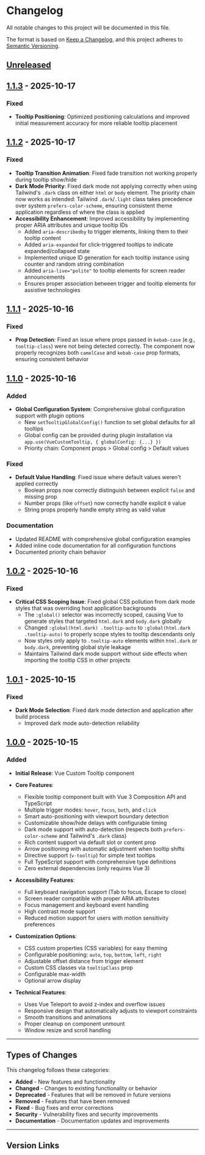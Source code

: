 # Changelog

All notable changes to this project will be documented in this file.

The format is based on [Keep a Changelog](https://keepachangelog.com/en/1.0.0/),
and this project adheres to [Semantic Versioning](https://semver.org/spec/v2.0.0.html).

## [Unreleased]

## [1.1.3] - 2025-10-17

### Fixed
- **Tooltip Positioning**: Optimized positioning calculations and improved initial measurement accuracy for more reliable tooltip placement

## [1.1.2] - 2025-10-17

### Fixed
- **Tooltip Transition Animation**: Fixed fade transition not working properly during tooltip show/hide
- **Dark Mode Priority**: Fixed dark mode not applying correctly when using Tailwind's `.dark` class on either `html` or `body` element. The priority chain now works as intended: Tailwind `.dark`/`.light` class takes precedence over system `prefers-color-scheme`, ensuring consistent theme application regardless of where the class is applied
- **Accessibility Enhancement**: Improved accessibility by implementing proper ARIA attributes and unique tooltip IDs
  - Added `aria-describedby` to trigger elements, linking them to their tooltip content
  - Added `aria-expanded` for click-triggered tooltips to indicate expanded/collapsed state
  - Implemented unique ID generation for each tooltip instance using counter and random string combination
  - Added `aria-live="polite"` to tooltip elements for screen reader announcements
  - Ensures proper association between trigger and tooltip elements for assistive technologies

## [1.1.1] - 2025-10-16

### Fixed
- **Prop Detection**: Fixed an issue where props passed in `kebab-case` (e.g., `tooltip-class`) were not being detected correctly. The component now properly recognizes both `camelCase` and `kebab-case` prop formats, ensuring consistent behavior

## [1.1.0] - 2025-10-16

### Added
- **Global Configuration System**: Comprehensive global configuration support with plugin options
  - New `setTooltipGlobalConfig()` function to set global defaults for all tooltips
  - Global config can be provided during plugin installation via `app.use(VueCustomTooltip, { globalConfig: {...} })`
  - Priority chain: Component props > Global config > Default values

### Fixed
- **Default Value Handling**: Fixed issue where default values weren't applied correctly
  - Boolean props now correctly distinguish between explicit `false` and missing prop
  - Number props (like `offset`) now correctly handle explicit `0` value
  - String props properly handle empty string as valid value

### Documentation
- Updated README with comprehensive global configuration examples
- Added inline code documentation for all configuration functions
- Documented priority chain behavior

## [1.0.2] - 2025-10-16

### Fixed
- **Critical CSS Scoping Issue**: Fixed global CSS pollution from dark mode styles that was overriding host application backgrounds
  - The `:global()` selector was incorrectly scoped, causing Vue to generate styles that targeted `html.dark` and `body.dark` globally
  - Changed `:global(html.dark) .tooltip-auto` to `:global(html.dark .tooltip-auto)` to properly scope styles to tooltip descendants only
  - Now styles only apply to `.tooltip-auto` elements within `html.dark` or `body.dark`, preventing global style leakage
  - Maintains Tailwind dark mode support without side effects when importing the tooltip CSS in other projects

## [1.0.1] - 2025-10-15

### Fixed
- **Dark Mode Selection**: Fixed dark mode detection and application after build process
  - Improved dark mode auto-detection reliability

## [1.0.0] - 2025-10-15

### Added
- **Initial Release**: Vue Custom Tooltip component
- **Core Features**:
  - Flexible tooltip component built with Vue 3 Composition API and TypeScript
  - Multiple trigger modes: `hover`, `focus`, `both`, and `click`
  - Smart auto-positioning with viewport boundary detection
  - Customizable show/hide delays with configurable timing
  - Dark mode support with auto-detection (respects both `prefers-color-scheme` and Tailwind's `.dark` class)
  - Rich content support via default slot or content prop
  - Arrow positioning with automatic adjustment when tooltip shifts
  - Directive support (`v-tooltip`) for simple text tooltips
  - Full TypeScript support with comprehensive type definitions
  - Zero external dependencies (only requires Vue 3)
  
- **Accessibility Features**:
  - Full keyboard navigation support (Tab to focus, Escape to close)
  - Screen reader compatible with proper ARIA attributes
  - Focus management and keyboard event handling
  - High contrast mode support
  - Reduced motion support for users with motion sensitivity preferences
  
- **Customization Options**:
  - CSS custom properties (CSS variables) for easy theming
  - Configurable positioning: `auto`, `top`, `bottom`, `left`, `right`
  - Adjustable offset distance from trigger element
  - Custom CSS classes via `tooltipClass` prop
  - Configurable max-width
  - Optional arrow display
  
- **Technical Features**:
  - Uses Vue Teleport to avoid z-index and overflow issues
  - Responsive design that automatically adjusts to viewport constraints
  - Smooth transitions and animations
  - Proper cleanup on component unmount
  - Window resize and scroll handling

---

## Types of Changes

This changelog follows these categories:
- **Added** - New features and functionality
- **Changed** - Changes to existing functionality or behavior
- **Deprecated** - Features that will be removed in future versions
- **Removed** - Features that have been removed
- **Fixed** - Bug fixes and error corrections
- **Security** - Vulnerability fixes and security improvements
- **Documentation** - Documentation updates and improvements

---

## Version Links

[Unreleased]: https://github.com/borsTiHD/vue-custom-tooltip/compare/v1.1.3...HEAD
[1.1.3]: https://github.com/borsTiHD/vue-custom-tooltip/compare/v1.1.2...v1.1.3
[1.1.2]: https://github.com/borsTiHD/vue-custom-tooltip/compare/v1.1.1...v1.1.2
[1.1.1]: https://github.com/borsTiHD/vue-custom-tooltip/compare/v1.1.0...v1.1.1
[1.1.0]: https://github.com/borsTiHD/vue-custom-tooltip/compare/v1.0.2...v1.1.0
[1.0.2]: https://github.com/borsTiHD/vue-custom-tooltip/compare/v1.0.1...v1.0.2
[1.0.1]: https://github.com/borsTiHD/vue-custom-tooltip/compare/v1.0.0...v1.0.1
[1.0.0]: https://github.com/borsTiHD/vue-custom-tooltip/releases/tag/v1.0.0
